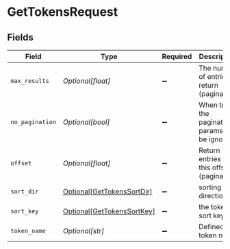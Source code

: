 # GetTokensRequest


## Fields

| Field                                                                     | Type                                                                      | Required                                                                  | Description                                                               |
| ------------------------------------------------------------------------- | ------------------------------------------------------------------------- | ------------------------------------------------------------------------- | ------------------------------------------------------------------------- |
| `max_results`                                                             | *Optional[float]*                                                         | :heavy_minus_sign:                                                        | The number of entries to return (pagination)                              |
| `no_pagination`                                                           | *Optional[bool]*                                                          | :heavy_minus_sign:                                                        | When true, the pagination params will be ignored                          |
| `offset`                                                                  | *Optional[float]*                                                         | :heavy_minus_sign:                                                        | Return entries from this offset (pagination)                              |
| `sort_dir`                                                                | [Optional[GetTokensSortDir]](../../models/operations/gettokenssortdir.md) | :heavy_minus_sign:                                                        | sorting direction                                                         |
| `sort_key`                                                                | [Optional[GetTokensSortKey]](../../models/operations/gettokenssortkey.md) | :heavy_minus_sign:                                                        | the token sort key                                                        |
| `token_name`                                                              | *Optional[str]*                                                           | :heavy_minus_sign:                                                        | Defined token name                                                        |